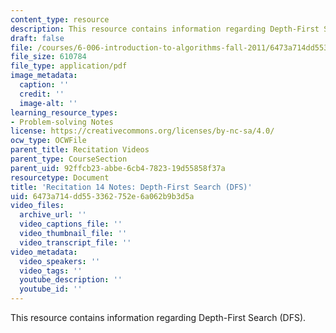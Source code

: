 ```yaml
---
content_type: resource
description: This resource contains information regarding Depth-First Search (DFS).
draft: false
file: /courses/6-006-introduction-to-algorithms-fall-2011/6473a714dd553362752e6a062b9b3d5a_MIT6_006F11_rec14.pdf
file_size: 610784
file_type: application/pdf
image_metadata:
  caption: ''
  credit: ''
  image-alt: ''
learning_resource_types:
- Problem-solving Notes
license: https://creativecommons.org/licenses/by-nc-sa/4.0/
ocw_type: OCWFile
parent_title: Recitation Videos
parent_type: CourseSection
parent_uid: 92ffcb23-abbe-6cb4-7823-19d55858f37a
resourcetype: Document
title: 'Recitation 14 Notes: Depth-First Search (DFS)'
uid: 6473a714-dd55-3362-752e-6a062b9b3d5a
video_files:
  archive_url: ''
  video_captions_file: ''
  video_thumbnail_file: ''
  video_transcript_file: ''
video_metadata:
  video_speakers: ''
  video_tags: ''
  youtube_description: ''
  youtube_id: ''
---
```

This resource contains information regarding Depth-First Search (DFS).